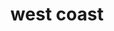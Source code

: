 ---
layout: default
title: west coast
section_id: beginner
resions: west-coast
permalink: "/winners/west-coast/beginner/"
---